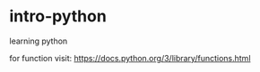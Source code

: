 # intro-python
learning python

for function visit: https://docs.python.org/3/library/functions.html
